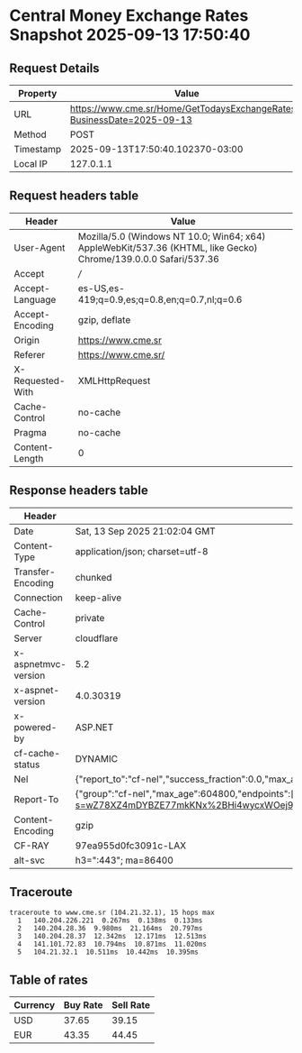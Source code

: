 # Central Money Exchange Rates Snapshot 2025-09-13 17:50:40
## Request Details

| Property | Value |
|----------|-------|
| URL | https://www.cme.sr/Home/GetTodaysExchangeRates/?BusinessDate=2025-09-13 |
| Method | POST |
| Timestamp | 2025-09-13T17:50:40.102370-03:00 |
| Local IP | 127.0.1.1 |
    
## Request headers table

| Header | Value |
|--------|-------|
| User-Agent | Mozilla/5.0 (Windows NT 10.0; Win64; x64) AppleWebKit/537.36 (KHTML, like Gecko) Chrome/139.0.0.0 Safari/537.36 |
| Accept | */* |
| Accept-Language | es-US,es-419;q=0.9,es;q=0.8,en;q=0.7,nl;q=0.6 |
| Accept-Encoding | gzip, deflate |
| Origin | https://www.cme.sr |
| Referer | https://www.cme.sr/ |
| X-Requested-With | XMLHttpRequest |
| Cache-Control | no-cache |
| Pragma | no-cache |
| Content-Length | 0 |

    
## Response headers table
| Header | Value |
|--------|-------|
| Date | Sat, 13 Sep 2025 21:02:04 GMT |
| Content-Type | application/json; charset=utf-8 |
| Transfer-Encoding | chunked |
| Connection | keep-alive |
| Cache-Control | private |
| Server | cloudflare |
| x-aspnetmvc-version | 5.2 |
| x-aspnet-version | 4.0.30319 |
| x-powered-by | ASP.NET |
| cf-cache-status | DYNAMIC |
| Nel | {"report_to":"cf-nel","success_fraction":0.0,"max_age":604800} |
| Report-To | {"group":"cf-nel","max_age":604800,"endpoints":[{"url":"https://a.nel.cloudflare.com/report/v4?s=wZ78XZ4mDYBZE77mkKNx%2BHi4wycxWOej9E2R9%2FjA2bLVydzCcPUykWbsAjJZapexr%2Bl2V4Q0vhNlf9I%2Fz36QdDzZJa6BR%2Ffq7vM%3D"}]} |
| Content-Encoding | gzip |
| CF-RAY | 97ea955d0fc3091c-LAX |
| alt-svc | h3=":443"; ma=86400 |

## Traceroute 

```
traceroute to www.cme.sr (104.21.32.1), 15 hops max
  1   140.204.226.221  0.267ms  0.138ms  0.133ms 
  2   140.204.28.36  9.980ms  21.164ms  20.797ms 
  3   140.204.28.37  12.342ms  12.171ms  12.513ms 
  4   141.101.72.83  10.794ms  10.871ms  11.020ms 
  5   104.21.32.1  10.511ms  10.442ms  10.395ms 

```


## Table of rates

| Currency | Buy Rate | Sell Rate |
|----------|----------|-----------|
| USD | 37.65 | 39.15 |
| EUR | 43.35 | 44.45 |

